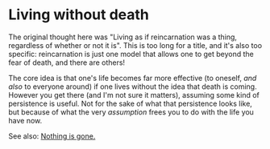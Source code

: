 # Living without death

The original thought here was "Living as if reincarnation was a thing, regardless of whether or not it is". This is too long for a title, and it's also too specific: reincarnation is just one model that allows one to get beyond the fear of death, and there are others!

The core idea is that one's life becomes far more effective (to oneself, _and also_ to everyone around) if one lives without the idea that death is coming. However you get there (and I'm not sure it matters), assuming some kind of persistence is useful. Not for the sake of what that persistence looks like, but because of what the very _assumption_ frees you to do with the life you have now.

See also: [Nothing is gone.](../2014/nothing-is-gone.md)
